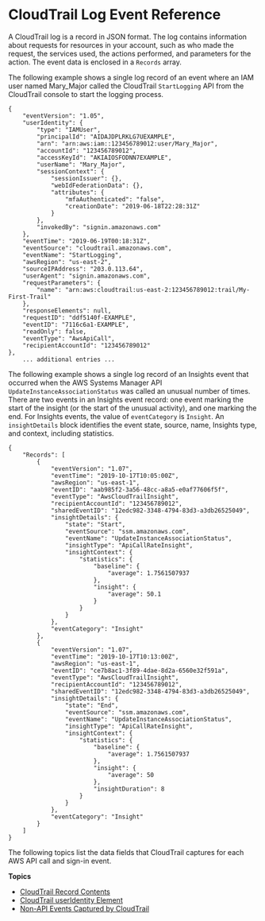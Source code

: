 # CloudTrail Log Event Reference<a name="cloudtrail-event-reference"></a>

A CloudTrail log is a record in JSON format\. The log contains information about requests for resources in your account, such as who made the request, the services used, the actions performed, and parameters for the action\. The event data is enclosed in a `Records` array\. 

The following example shows a single log record of an event where an IAM user named Mary\_Major called the CloudTrail `StartLogging` API from the CloudTrail console to start the logging process\. 

```
{
    "eventVersion": "1.05",
    "userIdentity": {
        "type": "IAMUser",
        "principalId": "AIDAJDPLRKLG7UEXAMPLE",
        "arn": "arn:aws:iam::123456789012:user/Mary_Major",
        "accountId": "123456789012",
        "accessKeyId": "AKIAIOSFODNN7EXAMPLE",
        "userName": "Mary_Major",
        "sessionContext": {
            "sessionIssuer": {},
            "webIdFederationData": {},
            "attributes": {
                "mfaAuthenticated": "false",
                "creationDate": "2019-06-18T22:28:31Z"
            }
        },
        "invokedBy": "signin.amazonaws.com"
    },
    "eventTime": "2019-06-19T00:18:31Z",
    "eventSource": "cloudtrail.amazonaws.com",
    "eventName": "StartLogging",
    "awsRegion": "us-east-2",
    "sourceIPAddress": "203.0.113.64",
    "userAgent": "signin.amazonaws.com",
    "requestParameters": {
        "name": "arn:aws:cloudtrail:us-east-2:123456789012:trail/My-First-Trail"
    },
    "responseElements": null,
    "requestID": "ddf5140f-EXAMPLE",
    "eventID": "7116c6a1-EXAMPLE",
    "readOnly": false,
    "eventType": "AwsApiCall",
    "recipientAccountId": "123456789012"
},
    ... additional entries ...
```

The following example shows a single log record of an Insights event that occurred when the AWS Systems Manager API `UpdateInstanceAssociationStatus` was called an unusual number of times\. There are two events in an Insights event record: one event marking the start of the insight \(or the start of the unusual activity\), and one marking the end\. For Insights events, the value of `eventCategory` is `Insight`\. An `insightDetails` block identifies the event state, source, name, Insights type, and context, including statistics\.

```
{
    "Records": [
        {
            "eventVersion": "1.07",
            "eventTime": "2019-10-17T10:05:00Z",
            "awsRegion": "us-east-1",
            "eventID": "aab985f2-3a56-48cc-a8a5-e0af77606f5f",
            "eventType": "AwsCloudTrailInsight",
            "recipientAccountId": "123456789012",
            "sharedEventID": "12edc982-3348-4794-83d3-a3db26525049",
            "insightDetails": {
                "state": "Start",
                "eventSource": "ssm.amazonaws.com",
                "eventName": "UpdateInstanceAssociationStatus",
                "insightType": "ApiCallRateInsight",
                "insightContext": {
                    "statistics": {
                        "baseline": {
                            "average": 1.7561507937
                        },
                        "insight": {
                            "average": 50.1
                        }
                    }
                }
            },
            "eventCategory": "Insight"
        },
        {
            "eventVersion": "1.07",
            "eventTime": "2019-10-17T10:13:00Z",
            "awsRegion": "us-east-1",
            "eventID": "ce7b8ac1-3f89-4dae-8d2a-6560e32f591a",
            "eventType": "AwsCloudTrailInsight",
            "recipientAccountId": "123456789012",
            "sharedEventID": "12edc982-3348-4794-83d3-a3db26525049",
            "insightDetails": {
                "state": "End",
                "eventSource": "ssm.amazonaws.com",
                "eventName": "UpdateInstanceAssociationStatus",
                "insightType": "ApiCallRateInsight",
                "insightContext": {
                    "statistics": {
                        "baseline": {
                            "average": 1.7561507937
                        },
                        "insight": {
                            "average": 50
                        },
                        "insightDuration": 8
                    }
                }
            },
            "eventCategory": "Insight"
        }
    ]
}
```

The following topics list the data fields that CloudTrail captures for each AWS API call and sign\-in event\. 

**Topics**
+ [CloudTrail Record Contents](cloudtrail-event-reference-record-contents.md)
+ [CloudTrail userIdentity Element](cloudtrail-event-reference-user-identity.md)
+ [Non\-API Events Captured by CloudTrail](cloudtrail-non-api-events.md)